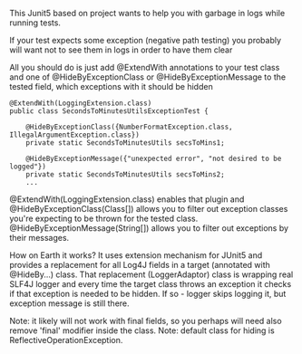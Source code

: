 This Junit5 based on project wants to help you with garbage in logs while running tests.

If your test expects some exception (negative path testing) you probably will want not to see them 
in logs in order to have them clear

All you should do is just add @ExtendWith annotations to your test class and one of 
@HideByExceptionClass or @HideByExceptionMessage to the tested field, which exceptions with it should be hidden

~~~
@ExtendWith(LoggingExtension.class)
public class SecondsToMinutesUtilsExceptionTest {

    @HideByExceptionClass({NumberFormatException.class, IllegalArgumentException.class})
    private static SecondsToMinutesUtils secsToMins1;
    
    @HideByExceptionMessage({"unexpected error", "not desired to be logged"})
    private static SecondsToMinutesUtils secsToMins2;
    ...
~~~

@ExtendWith(LoggingExtension.class) enables that plugin and
@HideByExceptionClass(Class[]) allows you to filter out exception classes you're expecting to be thrown
for the tested class.
@HideByExceptionMessage(String[]) allows you to filter out exceptions by their messages.


How on Earth it works?
It uses extension mechanism for JUnit5 and provides a replacement for all Log4J fields in a target 
(annotated with @HideBy...) class.
That replacement (LoggerAdaptor) class is wrapping real SLF4J logger and every time the target class throws 
an exception it checks if that exception is needed to be hidden. If so - logger skips logging it, 
but exception message is still there.

Note: it likely will not work with final fields, so you perhaps will need also remove 'final' modifier inside the class.
Note: default class for hiding is ReflectiveOperationException.
